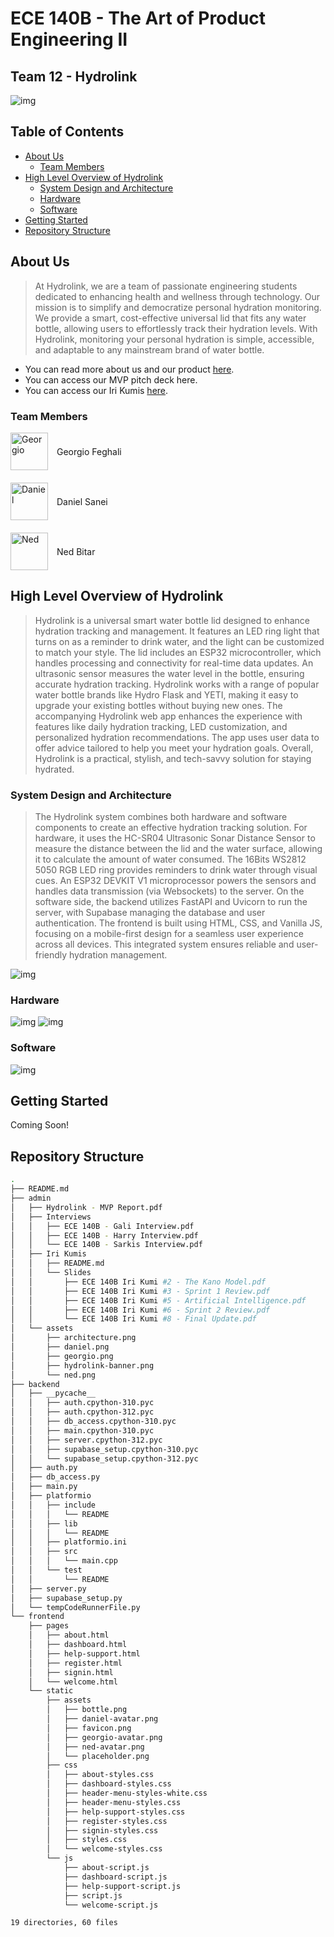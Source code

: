 # ECE 140B - The Art of Product  Engineering II
## Team 12 - Hydrolink

![img](/admin/assets/hydrolink-banner.png)

## Table of Contents
  - [About Us](#about-us)
    - [Team Members](#team-members)
  - [High Level Overview of Hydrolink](#high-level-overview-of-hydrolink)
    - [System Design and Architecture](#system-design-and-architecture)
    - [Hardware](#hardware)
    - [Software](#software)
  - [Getting Started](#getting-started)
  - [Repository Structure](#repository-structure)

## About Us
>At Hydrolink, we are a team of passionate engineering students dedicated to enhancing health and wellness through technology. Our mission is to simplify and democratize personal hydration monitoring. We provide a smart, cost-effective universal lid that fits any water bottle, allowing users to effortlessly track their hydration levels. With Hydrolink, monitoring your personal hydration is simple, accessible, and adaptable to any mainstream brand of water bottle.

- You can read more about us and our product [here](/admin/Hydrolink%20-%20MVP%20Report.pdf).
- You can access our MVP pitch deck here.
- You can access our Iri Kumis [here](/admin/Iri%20Kumis/).

### Team Members
<div>
  <div style="margin-bottom: 20px;">
    <img src="./admin/assets/georgio.png" width="60" height="60" alt="Georgio" style="vertical-align: middle; margin-right: 10px;">
    <span style="vertical-align: middle;">Georgio Feghali</span>
  </div>
  <div style="margin-bottom: 20px;">
    <img src="./admin/assets/daniel.png" width="60" height="60" alt="Daniel" style="vertical-align: middle; margin-right: 10px;">
    <span style="vertical-align: middle;">Daniel Sanei</span>
  </div>
  <div style="margin-bottom: 20px;">
    <img src="./admin/assets/ned.png" width="60" height="60" alt="Ned" style="vertical-align: middle; margin-right: 10px;">
    <span style="vertical-align: middle;">Ned Bitar</span>
  </div>
</div>

## High Level Overview of Hydrolink
>Hydrolink is a universal smart water bottle lid designed to enhance hydration
tracking and management. It features an LED ring light that turns on as a reminder to drink
water, and the light can be customized to match your style. The lid includes an ESP32
microcontroller, which handles processing and connectivity for real-time data updates. An
ultrasonic sensor measures the water level in the bottle, ensuring accurate hydration
tracking. Hydrolink works with a range of popular water bottle brands like Hydro Flask and
YETI, making it easy to upgrade your existing bottles without buying new ones. The
accompanying Hydrolink web app enhances the experience with features like daily
hydration tracking, LED customization, and personalized hydration recommendations. The
app uses user data to offer advice tailored to help you meet your hydration goals. Overall,
Hydrolink is a practical, stylish, and tech-savvy solution for staying hydrated.

### System Design and Architecture
>The Hydrolink system combines both hardware and software components to create an effective hydration tracking solution. For hardware, it uses the HC-SR04 Ultrasonic Sonar Distance Sensor to measure the distance between the lid and the water surface, allowing it to calculate the amount of water consumed. The 16Bits WS2812 5050 RGB LED ring provides reminders to drink water through visual cues. An ESP32 DEVKIT V1 microprocessor powers the sensors and handles data transmission (via Websockets) to the server. On the software side, the backend utilizes FastAPI and Uvicorn to run the server, with Supabase managing the database and user authentication. The frontend is built using HTML, CSS, and Vanilla JS, focusing on a mobile-first design for a seamless user experience across all devices. This integrated system ensures reliable and user-friendly hydration management.

![img](/admin/assets/architecture.png)

### Hardware
![img](/admin/assets/cad.png)
![img](/admin/assets/prototype.png)

### Software
![img](/admin/assets/ui.png)

## Getting Started
Coming Soon!

## Repository Structure
```bash
.
├── README.md
├── admin
│   ├── Hydrolink - MVP Report.pdf
│   ├── Interviews
│   │   ├── ECE 140B - Gali Interview.pdf
│   │   ├── ECE 140B - Harry Interview.pdf
│   │   └── ECE 140B - Sarkis Interview.pdf
│   ├── Iri Kumis
│   │   ├── README.md
│   │   └── Slides
│   │       ├── ECE 140B Iri Kumi #2 - The Kano Model.pdf
│   │       ├── ECE 140B Iri Kumi #3 - Sprint 1 Review.pdf
│   │       ├── ECE 140B Iri Kumi #5 - Artificial Intelligence.pdf
│   │       ├── ECE 140B Iri Kumi #6 - Sprint 2 Review.pdf
│   │       └── ECE 140B Iri Kumi #8 - Final Update.pdf
│   └── assets
│       ├── architecture.png
│       ├── daniel.png
│       ├── georgio.png
│       ├── hydrolink-banner.png
│       └── ned.png
├── backend
│   ├── __pycache__
│   │   ├── auth.cpython-310.pyc
│   │   ├── auth.cpython-312.pyc
│   │   ├── db_access.cpython-310.pyc
│   │   ├── main.cpython-310.pyc
│   │   ├── server.cpython-312.pyc
│   │   ├── supabase_setup.cpython-310.pyc
│   │   └── supabase_setup.cpython-312.pyc
│   ├── auth.py
│   ├── db_access.py
│   ├── main.py
│   ├── platformio
│   │   ├── include
│   │   │   └── README
│   │   ├── lib
│   │   │   └── README
│   │   ├── platformio.ini
│   │   ├── src
│   │   │   └── main.cpp
│   │   └── test
│   │       └── README
│   ├── server.py
│   ├── supabase_setup.py
│   └── tempCodeRunnerFile.py
└── frontend
    ├── pages
    │   ├── about.html
    │   ├── dashboard.html
    │   ├── help-support.html
    │   ├── register.html
    │   ├── signin.html
    │   └── welcome.html
    └── static
        ├── assets
        │   ├── bottle.png
        │   ├── daniel-avatar.png
        │   ├── favicon.png
        │   ├── georgio-avatar.png
        │   ├── ned-avatar.png
        │   └── placeholder.png
        ├── css
        │   ├── about-styles.css
        │   ├── dashboard-styles.css
        │   ├── header-menu-styles-white.css
        │   ├── header-menu-styles.css
        │   ├── help-support-styles.css
        │   ├── register-styles.css
        │   ├── signin-styles.css
        │   ├── styles.css
        │   └── welcome-styles.css
        └── js
            ├── about-script.js
            ├── dashboard-script.js
            ├── help-support-script.js
            ├── script.js
            └── welcome-script.js

19 directories, 60 files
```